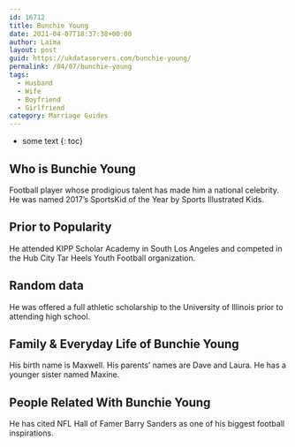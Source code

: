 ```yaml
---
id: 16712
title: Bunchie Young
date: 2021-04-07T18:37:38+00:00
author: Laima
layout: post
guid: https://ukdataservers.com/bunchie-young/
permalink: /04/07/bunchie-young
tags:
  - Husband
  - Wife
  - Boyfriend
  - Girlfriend
category: Marriage Guides
---
```


* some text
{: toc}


## Who is Bunchie Young
                  
                  
                  
Football player whose prodigious talent has made him a national celebrity. He was named 2017&#8217;s SportsKid of the Year by Sports Illustrated Kids. 
                  
              
            
              
            
                
                
                
## Prior to Popularity
                  
                  
                  
He attended KIPP Scholar Academy in South Los Angeles and competed in the Hub City Tar Heels Youth Football organization. 
                  
              
            
              
            
                
                
                
## Random data
                  
                  
                  
He was offered a full athletic scholarship to the University of Illinois prior to attending high school. 
                  
              
            
              
            
                
                
                
## Family & Everyday Life of Bunchie Young
                  
                  
                  
His birth name is Maxwell. His parents&#8217; names are Dave and Laura. He has a younger sister named Maxine. 
                  
              
            
              
            
                
                
                
## People Related With Bunchie Young
                  
                  
                  
He has cited NFL Hall of Famer Barry Sanders as one of his biggest football inspirations. 
                  
              
            
              
            
                
              
            
              
              
            
            
              
            
          
          
          